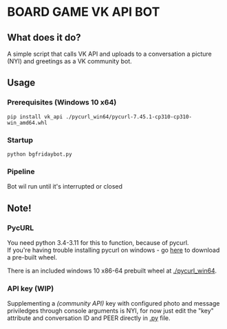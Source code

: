 # BOARD GAME VK API BOT

## What does it do?
A simple script that calls VK API and uploads to a conversation a picture (NYI) and greetings as a VK community bot.

## Usage


### Prerequisites (Windows 10 x64)
```
pip install vk_api ./pycurl_win64/pycurl-7.45.1-cp310-cp310-win_amd64.whl
```
### Startup
```
python bgfridaybot.py
```
### Pipeline
Bot wil run until it's interrupted or closed

## Note!

### PycURL
You need python 3.4-3.11 for this to function, because of pycurl.    
If you're having trouble installing pycurl on windows - go [here]( https://www.lfd.uci.edu/~gohlke/pythonlibs/#pycurl)
to download a pre-built wheel.

There is an included windows 10 x86-64 prebuilt wheel at [./pycurl_win64](pycurl_win64/pycurl-7.45.1-cp310-cp310-win_amd64.whl).

### API key (WIP)
Supplementing a *(community API)* key with configured photo and message priviledges through console arguments is NYI, for now just edit the "key" attribute and conversation ID and PEER directly in [.py](bgfridaybot.py) file.
